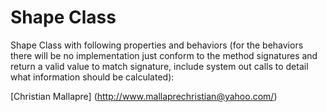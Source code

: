 # Shape Class

  Shape Class with following properties and behaviors (for the behaviors there will be no implementation just conform to the method signatures and return a valid value to match signature, include system out calls to detail what information should be calculated):


[Christian Mallapre] (http://www.mallaprechristian@yahoo.com/) 
